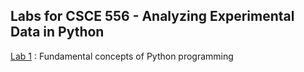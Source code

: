 ## Labs for CSCE 556 - Analyzing Experimental Data in Python

[Lab 1](https://github.com/kfrancis2017/csce556-labs/blob/4ad01016d878f45abebf6996626e7ab3a421697a/CSCE556_Lab1.ipynb) :  Fundamental concepts of Python programming
